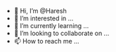 - 👋 Hi, I’m @Haresh
- 👀 I’m interested in ...
- 🌱 I’m currently learning ...
- 💞️ I’m looking to collaborate on ...
- 📫 How to reach me ...

<!---
Haresh/Haresh is a ✨ special ✨ repository because its `README.md` (this file) appears on your GitHub profile.
You can click the Preview link to take a look at your changes.
--->
